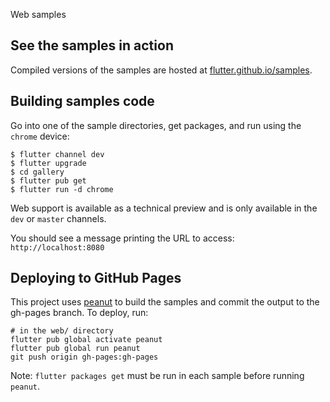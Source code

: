 Web samples

## See the samples in action

Compiled versions of the samples are hosted at
[flutter.github.io/samples][samples].

## Building samples code

Go into one of the sample directories, get packages, and run using the `chrome`
device:

```console
$ flutter channel dev
$ flutter upgrade
$ cd gallery
$ flutter pub get
$ flutter run -d chrome
```

Web support is available as a technical preview and is only available in the
`dev` or `master` channels.

You should see a message printing the URL to access: `http://localhost:8080`

## Deploying to GitHub Pages

This project uses [peanut][peanut] to build the samples and commit the output
to the gh-pages branch. To deploy, run:

```
# in the web/ directory
flutter pub global activate peanut
flutter pub global run peanut
git push origin gh-pages:gh-pages
```

Note: `flutter packages get` must be run in each sample before running `peanut`.

[web]: https://flutter.dev/web
[samples]: https://flutter.github.io/samples/
[peanut]: https://github.com/kevmoo/peanut.dart

